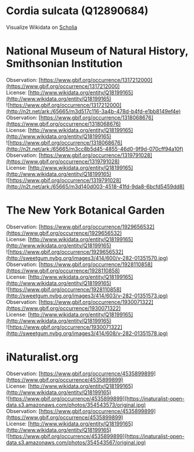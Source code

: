 
Cordia sulcata (Q12890684)
==========================
  
Visualize Wikidata on [Scholia](https://scholia.toolforge.org/taxon/Q12890684)
# National Museum of Natural History, Smithsonian Institution
  
Observation: [https://www.gbif.org/occurrence/1317212000](https://www.gbif.org/occurrence/1317212000)  
License: [http://www.wikidata.org/entity/Q18199165](http://www.wikidata.org/entity/Q18199165)  
![https://www.gbif.org/occurrence/1317212000](http://n2t.net/ark:/65665/m3d517c116-3a4b-478d-b4fd-e1bb8149ef4e)  
Observation: [https://www.gbif.org/occurrence/1318068676](https://www.gbif.org/occurrence/1318068676)  
License: [http://www.wikidata.org/entity/Q18199165](http://www.wikidata.org/entity/Q18199165)  
![https://www.gbif.org/occurrence/1318068676](http://n2t.net/ark:/65665/m3cc8b5d45-4855-46d0-9f9d-070cff94a10f)  
Observation: [https://www.gbif.org/occurrence/1319791028](https://www.gbif.org/occurrence/1319791028)  
License: [http://www.wikidata.org/entity/Q18199165](http://www.wikidata.org/entity/Q18199165)  
![https://www.gbif.org/occurrence/1319791028](http://n2t.net/ark:/65665/m3d140d003-4518-41fd-9da8-6bcfd5459dd8)
# The New York Botanical Garden
  
Observation: [https://www.gbif.org/occurrence/1929656532](https://www.gbif.org/occurrence/1929656532)  
License: [http://www.wikidata.org/entity/Q18199165](http://www.wikidata.org/entity/Q18199165)  
![https://www.gbif.org/occurrence/1929656532](http://sweetgum.nybg.org/images3/414/600/v-282-01351570.jpg)  
Observation: [https://www.gbif.org/occurrence/1928110858](https://www.gbif.org/occurrence/1928110858)  
License: [http://www.wikidata.org/entity/Q18199165](http://www.wikidata.org/entity/Q18199165)  
![https://www.gbif.org/occurrence/1928110858](http://sweetgum.nybg.org/images3/414/603/v-282-01351573.jpg)  
Observation: [https://www.gbif.org/occurrence/1930071322](https://www.gbif.org/occurrence/1930071322)  
License: [http://www.wikidata.org/entity/Q18199165](http://www.wikidata.org/entity/Q18199165)  
![https://www.gbif.org/occurrence/1930071322](http://sweetgum.nybg.org/images3/414/608/v-282-01351578.jpg)
# iNaturalist.org
  
Observation: [https://www.gbif.org/occurrence/4535899899](https://www.gbif.org/occurrence/4535899899)  
License: [http://www.wikidata.org/entity/Q18199165](http://www.wikidata.org/entity/Q18199165)  
![https://www.gbif.org/occurrence/4535899899](https://inaturalist-open-data.s3.amazonaws.com/photos/354543573/original.jpg)  
Observation: [https://www.gbif.org/occurrence/4535899899](https://www.gbif.org/occurrence/4535899899)  
License: [http://www.wikidata.org/entity/Q18199165](http://www.wikidata.org/entity/Q18199165)  
![https://www.gbif.org/occurrence/4535899899](https://inaturalist-open-data.s3.amazonaws.com/photos/354543567/original.jpg)